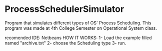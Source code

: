 ProcessSchedulerSimulator
=========================

Program that simulates different types of OS' Process Scheduling. This program was made at 4th College Semester on Operational System class.

recomended IDE: Netbeans
HOW IT WORKS:
1- Load the example filled named "archive.txt"
2- choose the Scheduling type
3- run.
